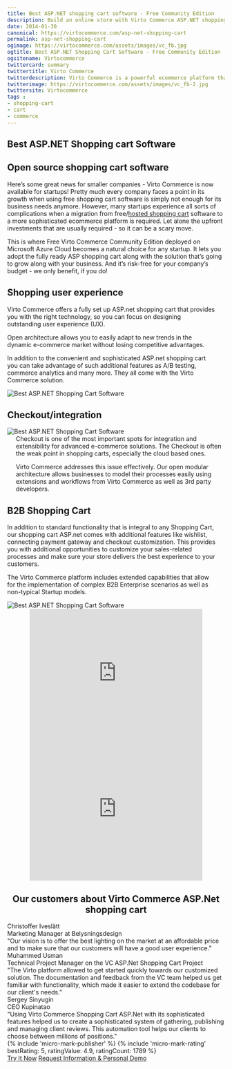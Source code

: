 ```yaml
---
title: Best ASP.NET shopping cart software - Free Community Edition
description: Build an online store with Virto Commerce ASP.NET shopping cart software. Benefit from an open source shopping cart software that has every feature you need.
date: 2014-01-30
canonical: https://virtocommerce.com/asp-net-shopping-cart
permalink: asp-net-shopping-cart
ogimage: https://virtocommerce.com/assets/images/vc_fb.jpg
ogtitle: Best ASP.NET Shopping Cart Software - Free Community Edition
ogsitename: Virtocommerce
twittercard: summary
twittertitle: Virto Commerce
twitterdescription: Virto Commerce is a powerful ecommerce platform that includes everything you need to create an online store and sell online. Try it free with Free Community License
twitterimage: https://virtocommerce.com/assets/images/vc_fb-2.jpg
twittersite: Virtocommerce
tags : 
- shopping-cart
- cart
- commerce
---
```

<section itemscope itemtype="http://schema.org/Article">
    <meta itemprop="author" content="Virtocommerce">
    <meta itemprop="datePublished" content="2017-09-06">
    <meta itemprop="dateModified" content="2018-02-22">
    <div class="business-features clearfix __responsive">
        <div itemprop="articleBody" class="business-cnt container">
            <div itemprop="mainEntityOfPage" class="head __cart">
                <h1 itemprop="headline" class="title">Best ASP.NET Shopping cart Software</h1>
            </div>
            <h2>Open source shopping cart software</h2>
            <p class="text">Here’s some great news for smaller companies - Virto Commerce is now available for startups! Pretty much every company faces a point in its growth when using free shopping cart software is simply not enough for its business needs anymore. However, many startups experience all sorts of complications when a migration from free/<a href="{{ '/glossary/hosted-shopping-cart' | absolute_url }}">hosted shopping cart</a> software to a more sophisticated ecommerce platform is required. Let alone the upfront investments that are usually required - so it can be a scary move.</p>
            <p class="text">This is where Free Virto Commerce Community Edition deployed on Microsoft Azure Cloud becomes a natural choice for any startup. It lets you adopt the fully ready ASP shopping cart along with the solution that’s going to grow along with your business. And it’s risk-free for your company’s budget - we only benefit, if you do!</p>
            <h2 class="sub-title">Shopping user experience</h2>
            <div class="row">
                <div class="col col-md-6 text" style="margin-top: 0; padding-right: 20px;">
                    Virto Commerce offers a fully set up ASP.net shopping cart that provides you with the right technology, so you can focus on designing outstanding user experience (UX).
                    <p>Open architecture allows you to easily adapt to new trends in the dynamic e-commerce market without losing competitive advantages.</p>
                    <p>In addition to the convenient and sophisticated ASP.net shopping cart you can take advantage of such additional features as A/B testing, commerce analytics and many more. They all come with the Virto Commerce solution.</p>
                </div>
                <div class="col col-md-6">
                    <span itemprop="image" itemscope itemtype="https://schema.org/ImageObject">
                        <img itemprop="url contentUrl" alt="Best ASP.NET Shopping Cart Software" src="../assets/images/shopping-cart-scr.jpg" />
                        <meta itemprop="width" content="355">
                        <meta itemprop="height" content="336">
                    </span>
                </div>
            </div>
            <h2 class="sub-title">Checkout/integration</h2>
            <div class="row">
                <div class="col col-md-6">
                    <img alt="Best ASP.NET Shopping Cart Software" src="../assets/images/checkout.png" />
                </div>
                <div class="col col-md-6 text" style="margin-top: 0; padding-left: 20px;">
                    Checkout is one of the most important spots for integration and extensibility for advanced e-commerce solutions. The Checkout is often the weak point in shopping carts, especially the cloud based ones.
                    <p>Virto Commerce addresses this issue effectively. Our open modular architecture allows businesses to model their processes easily using extensions and workflows from Virto Commerce as well as 3rd party developers.</p>
                </div>
            </div>
            <h2 class="sub-title">B2B Shopping Cart</h2>
            <div class="row">
                <div class="col col-md-6 text" style="margin-top: 0; padding-right: 20px;">
                    In addition to standard functionality that is integral to any Shopping Cart, our shopping cart ASP.net comes with additional features like wishlist, connecting payment gateway and checkout customization. This provides you with additional opportunities to customize your sales-related processes and make sure your store delivers the best experience to your customers.
                    <p>The Virto Commerce platform includes extended capabilities that allow for the implementation of complex B2B Enterprise scenarios as well as non-typical Startup models.</p>
                </div>
                <div class="col col-md-6">
                    <img alt="Best ASP.NET Shopping Cart Software" src="../assets/images/qoute-request-scr.jpg" />
                </div>
            </div>
            <div style="text-align: center;">
                <iframe width="400" height="315" src="https://www.youtube.com/embed/QpRG-HOlrbc?ecver=1" frameborder="0" allowfullscreen></iframe>
                <iframe width="400" height="315" src="https://www.youtube.com/embed/22BMH86RQys?ecver=1" frameborder="0" allowfullscreen></iframe>
            </div>
            <div style="text-align: center;">
                <h2 class="sub-title">Our customers about Virto Commerce ASP.Net shopping cart</h2>
            </div>
            <div class="list row list--columns list--team">
                <div class="col-md-4 list__item">
                    <div class="list__t">Christoffer Iveslätt</div>
                    <div class="list__text">Marketing Manager at Belysningsdesign</div>
                    <div class="list__descr">"Our vision is to offer the best lighting on the market at an affordable price and to make sure that our customers will have a good user experience."</div>
                </div>
                <div class="col-md-4 list__item">
                    <div class="list__t">Muhammed Usman</div>
                    <div class="list__text">Technical Project Manager on the VC ASP.Net Shopping Cart Project</div>
                    <div class="list__descr">"The Virto platform allowed to get started quickly towards our customized solution. The documentation and feedback from the VC team helped us get familiar with functionality, which made it easier to extend the codebase for our client's needs."</div>
                </div>
                <div class="col-md-4 list__item">
                    <div class="list__t">Sergey Sinyugin</div>
                    <div class="list__text">CEO Kupinatao</div>
                    <div class="list__descr">"Using Virto Commerce Shopping Cart ASP.Net with its sophisticated features helped us to create a sophisticated system of gathering, publishing and managing client reviews. This automation tool helps our clients to choose between millions of positions."</div>
                </div>
            </div>
            {% include 'micro-mark-publisher' %}
            {% include 'micro-mark-rating' bestRating: 5, ratingValue: 4.9, ratingCount: 1789 %}
            <div class="actions my-4">
                <a class="btn btn--orange" href="/contact-us">Try It Now</a>
                <a class="btn btn--orange" href="/contact-us">Request Information & Personal Demo</a>
            </div>
        </div>
    </div>
</section>
